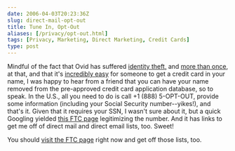 ```yaml
--- 
date: 2006-04-03T20:23:36Z
slug: direct-mail-opt-out
title: Tune In, Opt-Out
aliases: [/privacy/opt-out.html]
tags: [Privacy, Marketing, Direct Marketing, Credit Cards]
type: post
---
```


Mindful of the fact that Ovid has suffered [identity theft,] and [more than once],
at that, and that it's [incredibly easy] for someone to get a credit card in
your name, I was happy to hear from a friend that you can have your name removed
from the pre-approved credit card application database, so to speak. In the
U.S., all you need to do is call +1 (888) 5-OPT-OUT, provide some information
(including your Social Security number--yikes!), and that's it. Given that it
requires your SSN, I wasn't sure about it, but a quick Googling yielded [this
FTC page] legitimizing the number. And it has links to get me off of direct mail
and direct email lists, too. Sweet!

You should [visit the FTC page][this FTC page] right now and get off those
lists, too.

  [identity theft,]: http://publius-ovidius.livejournal.com/111672.html
    "Don't fuck with Ovid -- the long version"
  [more than once]: http://publius-ovidius.livejournal.com/180912.html
    "How to (not) protect your credit"
  [incredibly easy]: http://www.cockeyed.com/citizen/creditcard/application.shtml
    "The Torn-Up Credit Card Application"
  [this FTC page]: http://www.ftc.gov/bcp/conline/pubs/alerts/privprotalrt.htm
    "Privacy: What You Do Know Can Protect You"
